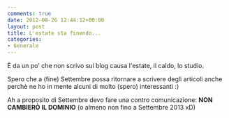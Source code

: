 ```yaml
---
comments: true
date: 2012-08-26 12:44:12+00:00
layout: post
title: L'estate sta finendo...
categories:
- Generale
---
```


È da un po' che non scrivo sul blog causa l'estate, il caldo, lo studio.

Spero che a (fine) Settembre possa ritornare a scrivere degli articoli anche perchè ne ho in mente alcuni di molto (spero) interessanti :)

Ah a proposito di Settembre devo fare una contro comunicazione: **NON CAMBIERÒ IL DOMINIO** (o almeno non fino a Settembre 2013 xD)
